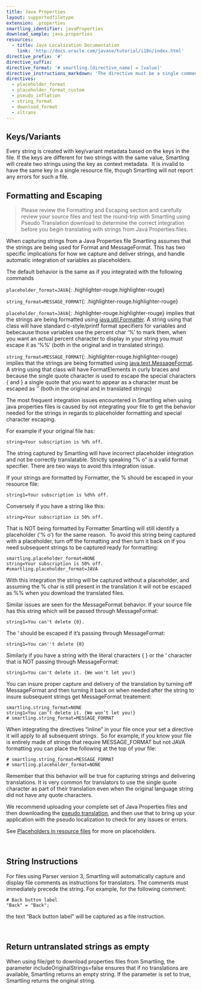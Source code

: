 ```yaml
---
title: Java Properties
layout: supportedfiletype
extension: .properties
smartling_identifier: javaProperties
download_sample: java.properties
resources:
  - title: Java Localization Documentation
    link: 'http://docs.oracle.com/javase/tutorial/i18n/index.html'
directive_prefix: '#'
directive_suffix:
directive_format: '# smartling.[directive_name] = [value]'
directive_instructions_markdown: 'The directive must be a single comment on one line, and there should not be any inline trailing symbols after the directive. Directives apply to all strings that follow them. Directives can be changed throughout the file.'
directives:
  - placeholder_format
  - placeholder_format_custom
  - pseudo_inflation
  - string_format
  - download_format
  - sltrans
---
```



## Keys/Variants

Every string is created with key/variant metadata based on the keys in the file. If the keys are different for two strings with the same value, Smartling will create two strings using the key as context metadata. &nbsp;It is invalid to have the same key in a single resource file, though Smartling will not report any errors for such a file.

## Formatting and Escaping

> Please review the Formatting and Escaping section and carefully review your source files and test the round-trip with Smartling using Pseudo Translation download to determine the correct integration before you begin translating with strings from Java Properties files.

When capturing strings from a Java Properties file Smartling assumes that the strings are being used for Format and MessageFormat. This has two specific implications for how we capture and deliver strings, and handle automatic integration of variables as placeholders.

The default behavior is the same as if you integrated with the following commands

`placeholder_format=JAVA`{: .highlighter-rouge.highlighter-rouge}

`string_format=MESSAGE_FORMAT`{: .highlighter-rouge.highlighter-rouge}

`placeholder_format=JAVA`{: .highlighter-rouge.highlighter-rouge} implies that the strings are being formatted using [java.util.Formatter](https://docs.oracle.com/javase/7/docs/api/java/util/Formatter.html). A string using that class will have standard c-style/printf format specifiers for variables and bebecause those variables use the percent char ‘%’ to mark them, when you want an actual percent character to display in your string you must escape it as ‘%%’ (both in the original and in translated strings).

`string_format=MESSAGE_FORMAT`{: .highlighter-rouge.highlighter-rouge} implies that the strings are being formatted using [java.text.MessageFormat](https://docs.oracle.com/javase/7/docs/api/java/text/MessageFormat.html). A string using that class will have FormatElements in curly braces and because the single quote character is used to escape the special characters { and } a single quote that you want to appear as a character must be escaped as ‘’ (both in the original and in translated strings)

The most frequent integration issues encountered in Smartling when using java properties files is caused by not integrating your file to get the behavior needed for the strings in regards to placeholder formatting and special character escaping.

For example if your original file has:

<div class="highlighter-rouge"><pre class="highlight"><code>string=Your subscription is %d% off.
</code></pre></div>

The string captured by Smartling will have incorrect placeholder integration and not be correctly translatable. Strictly speaking “% o” is a valid format specifier. There are two ways to avoid this integration issue.

If your strings are formatted by Formatter, the % should be escaped in your resource file:

<div class="highlighter-rouge"><pre class="highlight"><code>string1=Your subscription is %d%% off.
</code></pre></div>

Conversely if you have a string like this:

<div class="highlighter-rouge"><pre class="highlight"><code>string=Your subscription is 50% off.
</code></pre></div>

That is NOT being formatted by Formatter Smartling will still identify a placeholder ('% o') for the same reason. &nbsp;To avoid this string being captured with a placeholder, turn off the formatting and then turn it back on if you need subsequent strings to be captured ready for formatting:

<div class="highlighter-rouge"><pre class="highlight"><code>smartling.placeholder_format=NONE
string=Your subscription is 50% off.
#smartling.placeholder_format=JAVA
</code></pre></div>

With this integration the string will be captured without a placeholder, and assuming the % char is still present in the translation it will not be escaped as %% when you download the translated files.

Similar issues are seen for the MessageFormat behavior. If your source file has this string which will be passed through MessageFormat:

<div class="highlighter-rouge"><pre class="highlight"><code>string1=You can't delete {0}.
</code></pre></div>

The ‘ should be escaped if it’s passing through MessageFormat:

<div class="highlighter-rouge"><pre class="highlight"><code>string1=You can''t delete {0}
</code></pre></div>

Similarly if you have a string with the literal characters { } or the ‘ character that is NOT passing through MessageFormat:

<div class="highlighter-rouge"><pre class="highlight"><code>string1=You can't delete it. {We won't let you!}
</code></pre></div>

You can insure proper capture and delivery of the translation by turning off MessageFormat and then turning it back on when needed after the string to insure subsequent strings get MessageFormat treatement:

<div class="highlighter-rouge"><pre class="highlight"><code>smartling.string_format=NONE
string1=You can&rsquo;t delete it. {We won&rsquo;t let you!}
# smartling.string_format=MESSAGE_FORMAT
</code></pre></div>

When integrating the directives “inline” in your file once your set a directive it will apply to all subsequent strings. &nbsp;So for example, if you know your file is entirely made of strings that require MESSAGE_FORMAT but not JAVA formatting you can place the following at the top of your file:

<div class="highlighter-rouge"><pre class="highlight"><code># smartling.string_format=MESSAGE_FORMAT
# smartling.placeholder_format=NONE
</code></pre></div>

Remember that this behavior will be true for capturing strings and delivering translations. It is very common for translators to use the single quote character as part of their translation even when the original language string did not have any quote characters.

We recommend uploading your complete set of Java Properties files and then downloading the [pseudo translation](http://help.smartling.com/knowledge-base/articles/pseudo-articles/), and then use that to bring up your application with the pseudo localization to check for any issues or errors.

See [Placeholders in resource files](/developers/files/placeholders-in-resource-files/) for more on placeholders.

&nbsp;

## String Instructions

For files using Parser version 3, Smartling will automatically capture and display file comments as instructions for translators. The comments must immediately precede the string. For example, for the following comment:

<div class="highlighter-rouge"><pre class="highlight"><code># Back button label
"Back" = "Back";
</code></pre></div>

the text “Back button label” will be captured as a file instruction.

&nbsp;

## Return untranslated strings as empty

When using file/get to download properties files from Smartling, the parameter includeOriginalStrings=false ensures that if no translations are available, Smartling returns an empty string. If the parameter is set to true, Smartling returns the original string.